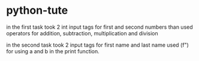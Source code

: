 # python-tute

in the first task took 2 int input tags for first and second numbers than used operators for addition, subtraction, multiplication and division

in the second task took 2 input tags for first name and last name used (f") for using a and b in the print function.
